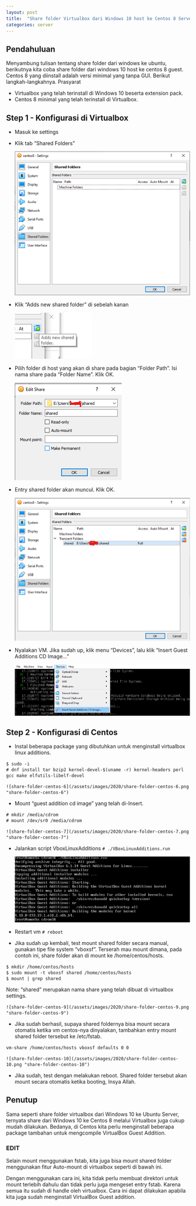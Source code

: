 ```yaml
---
layout: post
title:  "Share folder Virtualbox dari Windows 10 host ke Centos 8 Server Guest"
categories: server
---
```


## Pendahuluan
Menyambung tulisan tentang share folder dari windows  ke ubuntu, berikutnya kita coba share folder dari windows 10 host ke centos 8 guest. Centos 8 yang diinstall adalah versi minimal yang tanpa GUI.
Berikut langkah-langkahnya.
Prasyarat
- Virtualbox yang telah terinstall di Windows 10 beserta extension pack.
- Centos 8 minimal yang telah terinstall di Virtualbox.

## Step 1 - Konfigurasi di Virtualbox
- Masuk ke settings
- Klik tab “Shared Folders”

    ![share-folder-centos-1](/assets/images/2020/share-folder-centos-1.png "share-folder-centos-1")

- Klik “Adds new shared folder” di sebelah kanan

    ![share-folder-centos-2](/assets/images/2020/share-folder-centos-2.png "share-folder-centos-2")

- Pilih folder di host yang akan di share pada bagian “Folder Path”. Isi nama share pada “Folder Name”. Klik OK.

    ![share-folder-centos-3](/assets/images/2020/share-folder-centos-3.png "share-folder-centos-3")

- Entry shared folder akan muncul. Klik OK.

    ![share-folder-centos-4](/assets/images/2020/share-folder-centos-4.png "share-folder-centos-4")

- Nyalakan VM. Jika sudah up, klik menu “Devices”, lalu klik “Insert Guest Additions CD Image…”

    ![share-folder-centos-5](/assets/images/2020/share-folder-centos-5.png "share-folder-centos-5")

## Step 2 - Konfigurasi di Centos
- Instal beberapa package yang dibutuhkan untuk menginstall virtualbox linux additions.
```
$ sudo -i
# dnf install tar bzip2 kernel-devel-$(uname -r) kernel-headers perl gcc make elfutils-libelf-devel
```

    ![share-folder-centos-6](/assets/images/2020/share-folder-centos-6.png "share-folder-centos-6")

- Mount “guest addition cd image” yang telah di-Insert.
```
# mkdir /media/cdrom
# mount /dev/sr0 /media/cdrom
```

    ![share-folder-centos-7](/assets/images/2020/share-folder-centos-7.png "share-folder-centos-7")

- Jalankan script VboxLinuxAdditions
`# ./VBoxLinuxAdditions.run`

    ![share-folder-centos-8](/assets/images/2020/share-folder-centos-8.png "share-folder-centos-8")

- Restart vm
`# reboot`

- Jika sudah up kembali, test mount shared folder secara manual, gunakan tipe file system “vboxsf”. Terserah mau mount dimana, pada contoh ini, share folder akan di mount ke /home/centos/hosts.
```
$ mkdir /home/centos/hosts
$ sudo mount -t vboxsf shared /home/centos/hosts
$ mount | grep shared
```
Note: “shared” merupakan nama share yang telah dibuat di virtualbox settings.

    ![share-folder-centos-9](/assets/images/2020/share-folder-centos-9.png "share-folder-centos-9")

- Jika sudah berhasil, supaya shared foldernya bisa mount secara otomatis ketika vm centos-nya dinyalakan, tambahkan entry mount shared folder tersebut ke /etc/fstab.
```$ sudo vim /etc/fstab
vm-share /home/centos/hosts vboxsf defaults 0 0
```

    ![share-folder-centos-10](/assets/images/2020/share-folder-centos-10.png "share-folder-centos-10")

- Jika sudah, test dengan melakukan reboot. Shared folder tersebut akan mount secara otomatis ketika booting, Insya Allah.

## Penutup
Sama seperti share folder virtualbox dari Windows 10 ke Ubuntu Server, ternyata share dari Windows 10 ke Centos 8 melalui Virtualbox juga cukup mudah dilakukan. Bedanya, di Centos kita perlu menginstall beberapa package tambahan untuk mengcompile VirtualBox Guest Addition.

### EDIT
Selain mount menggunakan fstab, kita juga bisa mount shared folder menggunakan fitur Auto-mount di virtualbox seperti di bawah ini.

Dengan menggunakan cara ini, kita tidak perlu membuat direktori untuk mount terlebih dahulu dan tidak perlu juga mengeset entry fstab. Karena semua itu sudah di handle oleh virtualbox. Cara ini dapat dilakukan apabila kita juga sudah menginstall VirtualBox Guest addition.